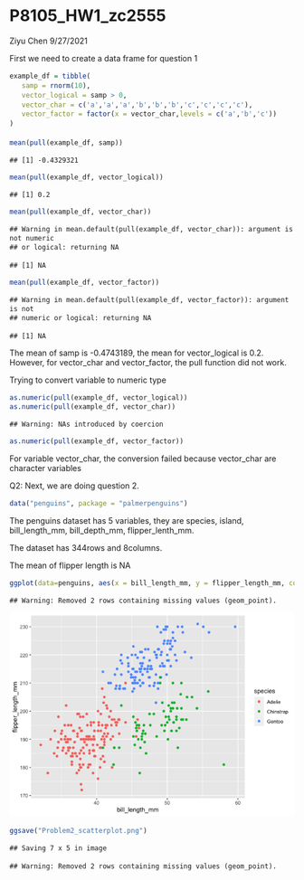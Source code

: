 P8105\_HW1\_zc2555
================
Ziyu Chen
9/27/2021

First we need to create a data frame for question 1

``` r
example_df = tibble(
   samp = rnorm(10),
   vector_logical = samp > 0,
   vector_char = c('a','a','a','b','b','b','c','c','c','c'),
   vector_factor = factor(x = vector_char,levels = c('a','b','c'))
)

mean(pull(example_df, samp))
```

    ## [1] -0.4329321

``` r
mean(pull(example_df, vector_logical))
```

    ## [1] 0.2

``` r
mean(pull(example_df, vector_char))
```

    ## Warning in mean.default(pull(example_df, vector_char)): argument is not numeric
    ## or logical: returning NA

    ## [1] NA

``` r
mean(pull(example_df, vector_factor))
```

    ## Warning in mean.default(pull(example_df, vector_factor)): argument is not
    ## numeric or logical: returning NA

    ## [1] NA

The mean of samp is -0.4743189, the mean for vector\_logical is 0.2.
However, for vector\_char and vector\_factor, the pull function did not
work.

Trying to convert variable to numeric type

``` r
as.numeric(pull(example_df, vector_logical))
as.numeric(pull(example_df, vector_char))
```

    ## Warning: NAs introduced by coercion

``` r
as.numeric(pull(example_df, vector_factor))
```

For variable vector\_char, the conversion failed because vector\_char
are character variables

Q2: Next, we are doing question 2.

``` r
data("penguins", package = "palmerpenguins")
```

The penguins dataset has 5 variables, they are species, island,
bill\_length\_mm, bill\_depth\_mm, flipper\_lenth\_mm.

The dataset has 344rows and 8columns.

The mean of flipper length is NA

``` r
ggplot(data=penguins, aes(x = bill_length_mm, y = flipper_length_mm, color=species)) + geom_point()
```

    ## Warning: Removed 2 rows containing missing values (geom_point).

![](P8105_HW1_zc2555_files/figure-gfm/code%20for%20scatterplot-1.png)<!-- -->

``` r
ggsave("Problem2_scatterplot.png")
```

    ## Saving 7 x 5 in image

    ## Warning: Removed 2 rows containing missing values (geom_point).
